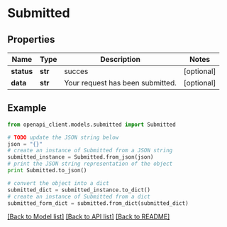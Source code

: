 # Submitted


## Properties
Name | Type | Description | Notes
------------ | ------------- | ------------- | -------------
**status** | **str** | succes | [optional] 
**data** | **str** | Your request has been submitted. | [optional] 

## Example

```python
from openapi_client.models.submitted import Submitted

# TODO update the JSON string below
json = "{}"
# create an instance of Submitted from a JSON string
submitted_instance = Submitted.from_json(json)
# print the JSON string representation of the object
print Submitted.to_json()

# convert the object into a dict
submitted_dict = submitted_instance.to_dict()
# create an instance of Submitted from a dict
submitted_form_dict = submitted.from_dict(submitted_dict)
```
[[Back to Model list]](../README.md#documentation-for-models) [[Back to API list]](../README.md#documentation-for-api-endpoints) [[Back to README]](../README.md)


